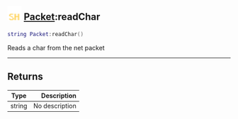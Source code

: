 ## <img src="../../.gitbook/assets/shared.png" width="32" height="32" /> [Packet](../packet/README.md):readChar

```lua
string Packet:readChar()
```

Reads a char from the net packet

------
## Returns

| Type   | Description |
| ------ | ----------: |
| string | No description |

